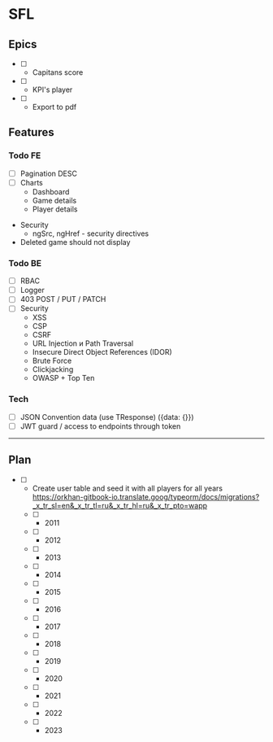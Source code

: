 # SFL

## Epics

- [ ] - Capitans score
- [ ] - KPI's player
- [ ] - Export to pdf

## Features

### Todo FE

- [ ] Pagination DESC
- [ ] Charts
  - Dashboard
  - Game details
  - Player details
- Security
  - ngSrc, ngHref - security directives
- Deleted game should not display

### Todo BE

- [ ] RBAC
- [ ] Logger
- [ ] 403 POST / PUT / PATCH
- [ ] Security
  - XSS
  - CSP
  - CSRF
  - URL Injection и Path Traversal
  - Insecure Direct Object References (IDOR)
  - Brute Force
  - Clickjacking
  - OWASP + Top Ten

### Tech

- [ ] JSON Convention data (use TResponse) ({data: {}})
- [ ] JWT guard / access to endpoints through token

---

## Plan

- [ ] - Create user table and seed it with all players for all years
    https://orkhan-gitbook-io.translate.goog/typeorm/docs/migrations?_x_tr_sl=en&_x_tr_tl=ru&_x_tr_hl=ru&_x_tr_pto=wapp
  - [ ] - 2011
  - [ ] - 2012
  - [ ] - 2013
  - [ ] - 2014
  - [ ] - 2015
  - [ ] - 2016
  - [ ] - 2017
  - [ ] - 2018
  - [ ] - 2019
  - [ ] - 2020
  - [ ] - 2021
  - [ ] - 2022
  - [ ] - 2023
